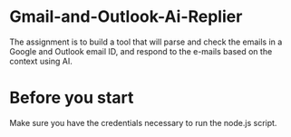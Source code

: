 # Gmail-and-Outlook-Ai-Replier
The assignment is to build a tool that will parse and check the emails in a Google and Outlook email ID, and respond to the e-mails based on the context using AI. 

# Before you start
Make sure you have the credentials necessary to run the node.js script.

